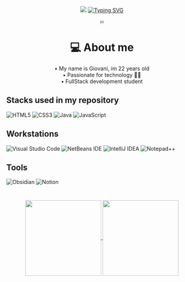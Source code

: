 <div align="center">
<img src="https://capsule-render.vercel.app/api?type=waving&color=gradient&height=80&section=header&text="&fontSize=90" />
<a href="https://git.io/typing-svg"><img src="https://readme-typing-svg.demolab.com?font=Open+Sans&weight=700&size=40&duration=3000&pause=500&color=FFF9EF&background=A1104700&center=true&vCenter=true&random=false&width=700&lines=WELCOME+TO+MY+PROFILE!;BEM+VINDO+AO+MEU+PERFIL!" alt="Typing SVG" /></a>
<p>♾️</p>
</div>

<div align="center">
<h1>💻 About me</h1> 
• My name is Giovani, im 22 years old<br>
• Passionate for technology 🧑‍💻<br>
• FullStack development student
</div>

## Stacks used in my repository

![HTML5](https://img.shields.io/badge/html5-%23E34F26.svg?style=for-the-badge&logo=html5&logoColor=white)
![CSS3](https://img.shields.io/badge/css3-%231572B6.svg?style=for-the-badge&logo=css3&logoColor=white)
![Java](https://img.shields.io/badge/java-%23ED8B00.svg?style=for-the-badge&logo=openjdk&logoColor=white)
![JavaScript](https://img.shields.io/badge/javascript-%23323330.svg?style=for-the-badge&logo=javascript&logoColor=%23F7DF1E) 

## Workstations
![Visual Studio Code](https://img.shields.io/badge/Visual%20Studio%20Code-0078d7.svg?style=for-the-badge&logo=visual-studio-code&logoColor=white)
![NetBeans IDE](https://img.shields.io/badge/NetBeansIDE-1B6AC6.svg?style=for-the-badge&logo=apache-netbeans-ide&logoColor=white)
![IntelliJ IDEA](https://img.shields.io/badge/IntelliJIDEA-000000.svg?style=for-the-badge&logo=intellij-idea&logoColor=white)
![Notepad++](https://img.shields.io/badge/Notepad++-90E59A.svg?style=for-the-badge&logo=notepad%2b%2b&logoColor=black)

## Tools
![Obsidian](https://img.shields.io/badge/Obsidian-%23483699.svg?style=for-the-badge&logo=obsidian&logoColor=white)
![Notion](https://img.shields.io/badge/Notion-%23000000.svg?style=for-the-badge&logo=notion&logoColor=white)
#

<div align="center">
<a href="https://github.com/anuraghazra/github-readme-stats">
  <img height=200 align="center" src="https://github-readme-stats.vercel.app/api?username=giovxni&show_icons=true&theme=transparent" />
</a>
<a href="https://github.com/anuraghazra/convoychat">
  <img height=200 align="center" src="https://github-readme-stats.vercel.app/api/top-langs?username=giovxni&layout=compact&langs_count=8&card_width=320&theme=transparent" />
</a>
</div>

